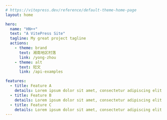 ```yaml
---
# https://vitepress.dev/reference/default-theme-home-page
layout: home

hero:
  name: "HN++"
  text: "A VitePress Site"
  tagline: My great project tagline
  actions:
    - theme: brand
      text: 湘南地区村落
      link: /yong-zhou
    - theme: alt
      text: 短文
      link: /api-examples

features:
  - title: Feature A
    details: Lorem ipsum dolor sit amet, consectetur adipiscing elit
  - title: Feature B
    details: Lorem ipsum dolor sit amet, consectetur adipiscing elit
  - title: Feature C
    details: Lorem ipsum dolor sit amet, consectetur adipiscing elit
---
```


